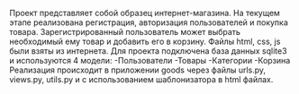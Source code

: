 Проект представляет собой образец интернет-магазина. 
На текущем этапе реализована регистрация, авторизация пользователей и покупка товара. Зарегистрированный пользователь может выбрать необходимый ему товар и добавить его в корзину.
Файлы html, css, js были взяты из интернета. 
Для проекта подключена база данных sqlite3 и используются 4 модели:
-Пользователи
-Товары
-Категории
-Корзина
Реализация происходит в приложении goods через файлы urls.py, views.py, utils.py и c использованием шаблонизатора в html файлах.
